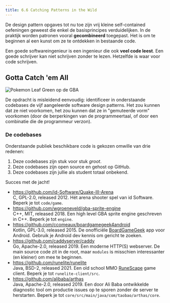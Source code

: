 ```yaml
---
title: 6.6 Catching Patterns in the Wild
---
```


De design pattern opgaves tot nu toe zijn vrij kleine self-contained oefeningen geweest die enkel de basisprincipes verduidelijken. In de praktijk worden patronen vooral **gecombineerd** toegepast. Het is om te beginnen al een kunst om ze te ontdekken in bestaande code.

Een goede softwareingenieur is een ingenieur die ook **veel code leest**. Een goede schrijver kan niet schrijven zonder te lezen. Hetzelfde is waar voor code schrijven.

## Gotta Catch 'em All

![](/img/pokemon.jpg "Pokemon Leaf Green op de GBA")

De opdracht is misleidend eenvoudig: identificeer in onderstaande codebases de vijf aangeleerde software design patterns. Het zou kunnen dat ze niet voorkomen, het zou kunnen dat ze in "gemuteerde vorm" voorkomen (door de berperkingen van de programmeertaal, of door een combinatie die de programmeur verzon).

### De codebases

Onderstaande publiek beschikbare code is gekozen omwille van drie redenen:

1. Deze codebases zijn stuk voor stuk _groot_.
2. Deze codebases zijn open source en gehost op GitHub.
3. Deze codebases zijn jullie als student totaal onbekend.

Succes met de jacht!

- https://github.com/id-Software/Quake-III-Arena <br/>C, GPL-2.0, released 2012. Hét arena shooter spel van id Software. Beperk je tot `code/game`.
- https://github.com/wgroeneveld/gba-sprite-engine <br/>C++, MIT, released 2018. Een high level GBA sprite engine geschreven in C++. Beperk je tot `engine`.
- https://github.com/ccomeaux/boardgamegeek4android <br/>Kotlin, GPL-3.0, released 2015. De onofficiële [BoardGameGeek](https://boardgamegeek.com/) app voor Android. Gebruik je Android dev kennis om gericht te zoeken.
- https://github.com/caddyserver/caddy <br/>Go, Apache-2.0, released 2019. Een moderne HTTP(S) webserver. De main source code zit in de root, maar `modules` is misschien interessanter (en kleiner) om mee te beginnen.
- https://github.com/runelite/runelite <br/>Java, BSD-2, released 2021. Een old school MMO [RuneScape](https://play.runescape.com/) game client. Beperk je tot `runelite-client/src`.
- https://github.com/alibaba/arthas <br/>Java, Apache-2.0, released 2019. Een door Ali Baba ontwikkelde diagnostic tool om productie issues op te sporen zonder de server te herstarten. Beperk je tot `core/src/main/java/com/taobao/arthas/core`.
